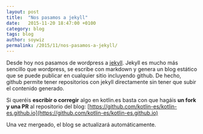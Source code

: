 ```yaml
---
layout: post
title:  "Nos pasamos a jekyll"
date:   2015-11-20 18:47:00 +0100
category: blog
tags: blog
author: soywiz
permalink: /2015/11/nos-pasamos-a-jekyll/
---
```


Desde hoy nos pasamos de wordpress a [jekyll](https://jekyllrb.com/).
Jekyll es mucho más sencillo que wordpress, se escribe con markdown y genera un blog estático
que se puede publicar en cualquier sitio incluyendo github.
De hecho, github permite tener repositorios con jekyll directamente sin tener que subir el contenido generado.

Si queréis **escribir o corregir** algo en kotlin.es basta con que hagáis **un fork y una PR** al repositorio del blog:
[https://github.com/kotlin-es/kotlin-es.github.io](https://github.com/kotlin-es/kotlin-es.github.io)

Una vez mergeado, el blog se actualizará automáticamente.